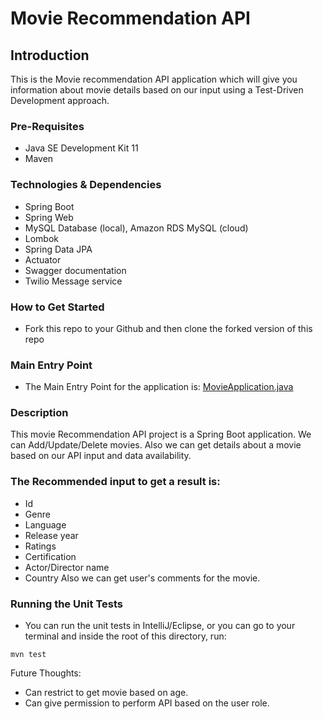 
# Movie Recommendation API

## Introduction

This is the Movie recommendation API application which will give you information about movie details based on our input using a Test-Driven Development approach.

### Pre-Requisites
- Java SE Development Kit 11
- Maven


### Technologies & Dependencies
- Spring Boot
- Spring Web
- MySQL Database (local), Amazon RDS MySQL (cloud)
- Lombok
- Spring Data JPA
- Actuator
- Swagger documentation
- Twilio Message service

### How to Get Started
- Fork this repo to your Github and then clone the forked version of this repo


### Main Entry Point
- The Main Entry Point for the application is: [MovieApplication.java](src/main/java/com/techreturners/moviemanager/MovieApplication.java)


### Description
 This movie Recommendation API project is a Spring Boot application. We can Add/Update/Delete movies. Also we can get details about a movie based on our API input and data availability.
 
### The Recommended input to get a result is:
- Id
- Genre
- Language
- Release year
- Ratings
- Certification
- Actor/Director name
- Country
 Also we can get user's comments for the movie.
 
 ### Running the Unit Tests
- You can run the unit tests in IntelliJ/Eclipse, or you can go to your terminal and inside the root of this directory, run:

`mvn test`

Future Thoughts:
- Can restrict to get movie based on age.
- Can give permission to perform API based on the user role.


